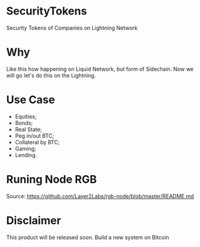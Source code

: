 # SecurityTokens
Security Tokens of Companies on Lightning Network

# Why
Like this how happening on Liquid Network, but form of Sidechain. Now we will go let's do this on the Lightning. 

# Use Case
- Equities;
- Bonds;
- Real State;
- Peg in/out BTC;
- Collateral by BTC;
- Gaming;
- Lending.

# Runing Node RGB

Source: https://github.com/Layer2Labs/rgb-node/blob/master/README.md
 
 # Disclaimer
 This product will be released soon. Build a new system on Bitcoin
